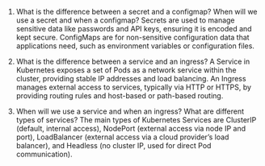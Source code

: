1. What is the difference between a secret and a configmap? When will we use a secret and when a configmap? 
   Secrets are used to manage sensitive data like passwords and API keys, ensuring it is encoded and kept secure. ConfigMaps are for non-sensitive configuration data that applications need, such as environment variables or configuration files.
   
2. What is the difference between a service and an ingress? 
   A Service in Kubernetes exposes a set of Pods as a network service within the cluster, providing stable IP addresses and load balancing. An Ingress manages external access to services, typically via HTTP or HTTPS, by providing routing rules and host-based or path-based routing.
   
3. When will we use a service and when an ingress? What are different types of services?
   The main types of Kubernetes Services are ClusterIP (default, internal access), NodePort (external access via node IP and port), LoadBalancer (external access via a cloud provider’s load balancer), and Headless (no cluster IP, used for direct Pod communication).